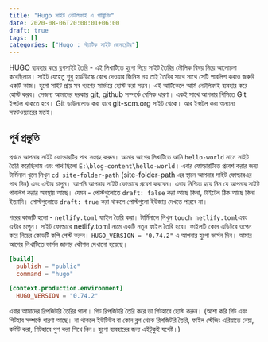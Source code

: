 ```yaml
---
title: "Hugo সাইট নেটলিফাই এ পাব্লিশিং"
date: 2020-08-06T20:00:01+06:00
draft: true
tags: []
categories: ["Hugo : স্ট্যাটিক সাইট জেনারেটর"]
---
```


[HUGO ব্যবহার করে ব্লগসাইট তৈরি](/post/hugo-deye-blogsite-toiri/) - এই লিখাটিতে হুগো দিয়ে সাইট তৈরির মৌলিক বিষয় নিয়ে আলোচনা করেছিলাম। সাইট যেহেতু শুধু হার্ডডিস্কে রেখে দেওয়ার জিনিস নয় তাই তৈরির সাথে সাথে সেটি পাবলিশ করাও জরুরি একটি কাজ। হুগো সাইট প্রায় সব ধরণের সার্ভারে হোস্ট করা সম্ভব। এই আর্টিকেলে আমি নেটলিফাই ব্যবহার করে হোস্ট করব। সেজন্য আমাদের দরকার  git, github সম্পর্কে বেসিক ধারণা। একই সাথে আপনার পিসিতে  Git ইন্সটল থাকতে হবে। Git ডাউনলোড করা যাবে git-scm.org সাইট থেকে। আর ইন্সটল করা অন্যান্য সফটওয়্যারের মতই।

## পূর্ব প্রস্তুতি
প্রথমে আপনার সাইট ফোল্ডারটির পাথ সংগ্রহ করুন। আমার আগের লিখাটিতে আমি `hello-world` নামে সাইট তৈরি করেছিলাম এবং পাথ ছিলো `E:\blog-content\hello-world`। এবার ফোল্ডারটিতে প্রবেশ করার জন্য টার্মিনাল খুলে লিখুন `cd site-folder-path` (site-folder-path এর স্থানে আপনার সাইট ফোল্ডারএর পাথ দিন) এবং এন্টার চাপুন। আপনি আপনার সাইট ফোল্ডারে প্রবেশ করবেন। এবার নিশ্চিত হয়ে নিন যে আপনার সাইট পাবলিশ করার অবস্থায় আছে। যেমন - পোস্টগুলোতে  `draft: false` করা আছে কিনা, টাইটেল ঠিক আছে কিনা ইত্যাদি। পোস্টগুলোতে  `draft: true` করা থাকলে পোস্টগুলো ইউজার দেখতে পারবে না।

পরের কাজটি হলো - `netlify.toml` ফাইল তৈরি করা। টার্মিনালে লিখুন `touch netlify.toml`এবং এন্টার চাপুন। সাইট ফোল্ডারে netlify.toml নামে একটি নতুন ফাইল তৈরি হবে। ফাইলটি কোন এডিটরে ওপেন করে নিচের কোডটি কপি পেস্ট করুন। `HUGO_VERSION = "0.74.2"` এ আপনার হুগো ভার্সন দিন। আমার আগের লিখাটিতে ভার্সন জানার কৌশল দেখানো হয়েছে।

```toml
[build]
  publish = "public"
  command = "hugo"
  
[context.production.environment]
  HUGO_VERSION = "0.74.2"
```

এবার আমাদের রিপজিটরি তৈরির পালা। গিট রিপজিটরি তৈরি করে তা গিটহাবে হোস্ট করুন। (আশা করি গিট এবং গিটহাব সম্পর্কে ধারণা আছে। না থাকলে ইউটিউব বা কোন ব্লগ থেকে রিপজিটরি তৈরি, ফাইল স্টেজিং এরিয়াতে নেয়া, কমিট করা, গিটহাবে পুশ করা শিখে নিন। হুগো ব্যবহারের জন্য এইটুকুই  যথেষ্ট।)
